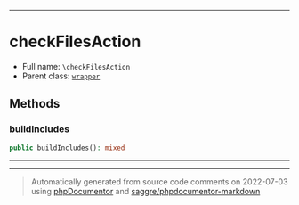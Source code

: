 ***

# checkFilesAction





* Full name: `\checkFilesAction`
* Parent class: [`wrapper`](./yxorP/inc/wrapper.md)




## Methods


### buildIncludes



```php
public buildIncludes(): mixed
```











***


***
> Automatically generated from source code comments on 2022-07-03 using [phpDocumentor](http://www.phpdoc.org/) and [saggre/phpdocumentor-markdown](https://github.com/Saggre/phpDocumentor-markdown)

